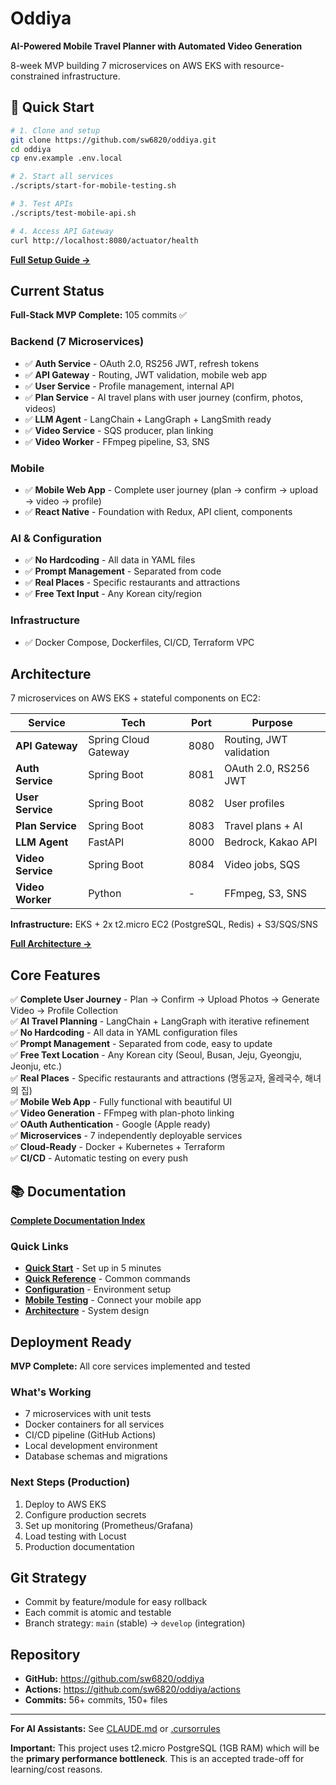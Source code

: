 # Oddiya

**AI-Powered Mobile Travel Planner with Automated Video Generation**

8-week MVP building 7 microservices on AWS EKS with resource-constrained infrastructure.

## 🚀 Quick Start

```bash
# 1. Clone and setup
git clone https://github.com/sw6820/oddiya.git
cd oddiya
cp env.example .env.local

# 2. Start all services
./scripts/start-for-mobile-testing.sh

# 3. Test APIs
./scripts/test-mobile-api.sh

# 4. Access API Gateway
curl http://localhost:8080/actuator/health
```

**[Full Setup Guide →](docs/development/getting-started.md)**

## Current Status

**Full-Stack MVP Complete:** 105 commits ✅

### Backend (7 Microservices)
- ✅ **Auth Service** - OAuth 2.0, RS256 JWT, refresh tokens
- ✅ **API Gateway** - Routing, JWT validation, mobile web app
- ✅ **User Service** - Profile management, internal API
- ✅ **Plan Service** - AI travel plans with user journey (confirm, photos, videos)
- ✅ **LLM Agent** - LangChain + LangGraph + LangSmith ready
- ✅ **Video Service** - SQS producer, plan linking
- ✅ **Video Worker** - FFmpeg pipeline, S3, SNS

### Mobile
- ✅ **Mobile Web App** - Complete user journey (plan → confirm → upload → video → profile)
- ✅ **React Native** - Foundation with Redux, API client, components

### AI & Configuration
- ✅ **No Hardcoding** - All data in YAML files
- ✅ **Prompt Management** - Separated from code
- ✅ **Real Places** - Specific restaurants and attractions
- ✅ **Free Text Input** - Any Korean city/region

### Infrastructure
- ✅ Docker Compose, Dockerfiles, CI/CD, Terraform VPC

## Architecture

7 microservices on AWS EKS + stateful components on EC2:

| Service | Tech | Port | Purpose |
|---------|------|------|---------|
| **API Gateway** | Spring Cloud Gateway | 8080 | Routing, JWT validation |
| **Auth Service** | Spring Boot | 8081 | OAuth 2.0, RS256 JWT |
| **User Service** | Spring Boot | 8082 | User profiles |
| **Plan Service** | Spring Boot | 8083 | Travel plans + AI |
| **LLM Agent** | FastAPI | 8000 | Bedrock, Kakao API |
| **Video Service** | Spring Boot | 8084 | Video jobs, SQS |
| **Video Worker** | Python | - | FFmpeg, S3, SNS |

**Infrastructure:** EKS + 2x t2.micro EC2 (PostgreSQL, Redis) + S3/SQS/SNS

**[Full Architecture →](docs/architecture/overview.md)**

## Core Features

✅ **Complete User Journey** - Plan → Confirm → Upload Photos → Generate Video → Profile Collection  
✅ **AI Travel Planning** - LangChain + LangGraph with iterative refinement  
✅ **No Hardcoding** - All data in YAML configuration files  
✅ **Prompt Management** - Separated from code, easy to update  
✅ **Free Text Location** - Any Korean city (Seoul, Busan, Jeju, Gyeongju, Jeonju, etc.)  
✅ **Real Places** - Specific restaurants and attractions (명동교자, 올레국수, 해녀의 집)  
✅ **Mobile Web App** - Fully functional with beautiful UI  
✅ **Video Generation** - FFmpeg with plan-photo linking  
✅ **OAuth Authentication** - Google (Apple ready)  
✅ **Microservices** - 7 independently deployable services  
✅ **Cloud-Ready** - Docker + Kubernetes + Terraform  
✅ **CI/CD** - Automatic testing on every push

## 📚 Documentation

**[Complete Documentation Index](docs/README.md)**

### Quick Links
- **[Quick Start](docs/development/getting-started.md)** - Set up in 5 minutes
- **[Quick Reference](docs/development/QUICK_REFERENCE.md)** - Common commands
- **[Configuration](docs/development/CONFIGURATION_MANAGEMENT.md)** - Environment setup
- **[Mobile Testing](docs/api/MOBILE_API_TESTING.md)** - Connect your mobile app
- **[Architecture](docs/architecture/overview.md)** - System design

## Deployment Ready

**MVP Complete:** All core services implemented and tested

### What's Working
- 7 microservices with unit tests
- Docker containers for all services
- CI/CD pipeline (GitHub Actions)
- Local development environment
- Database schemas and migrations

### Next Steps (Production)
1. Deploy to AWS EKS
2. Configure production secrets
3. Set up monitoring (Prometheus/Grafana)
4. Load testing with Locust
5. Production documentation

## Git Strategy

- Commit by feature/module for easy rollback
- Each commit is atomic and testable
- Branch strategy: `main` (stable) → `develop` (integration)

## Repository

- **GitHub:** https://github.com/sw6820/oddiya
- **Actions:** https://github.com/sw6820/oddiya/actions
- **Commits:** 56+ commits, 150+ files

---

**For AI Assistants:** See [CLAUDE.md](CLAUDE.md) or [.cursorrules](.cursorrules)

**Important:** This project uses t2.micro PostgreSQL (1GB RAM) which will be the **primary performance bottleneck**. This is an accepted trade-off for learning/cost reasons.
